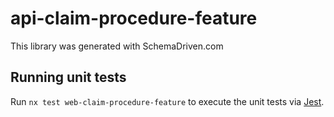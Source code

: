 
# api-claim-procedure-feature

This library was generated with SchemaDriven.com

## Running unit tests

Run `nx test web-claim-procedure-feature` to execute the unit tests via [Jest](https://jestjs.io).

